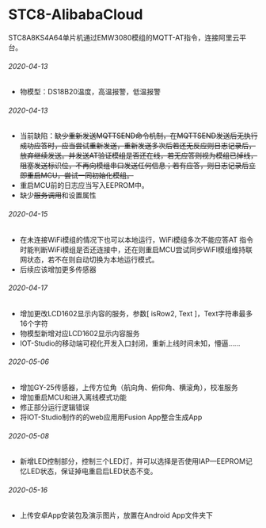 # STC8-AlibabaCloud
STC8A8KS4A64单片机通过EMW3080模组的MQTT-AT指令，连接阿里云平台。
###### 2020-04-13 
* 物模型：DS18B20温度，高温报警，低温报警
###### 2020-04-13
* 当前缺陷：~~缺少重新发送MQTTSEND命令机制，在MQTTSEND发送后无执行成功应答时，应当尝试重新发送，重新发送多次后若还无反应则日志记录后，放弃继续发送。并发送AT验证模组是否还在线，若无应答则视为模组已掉线，阻塞发送标识位，不再向模组串口发送任何信息；若有应答，则日志记录后立即重启MCU，尝试一同初始化模组。~~
* 重启MCU前的日志应当写入EEPROM中。
* 缺少~~服务调用~~和设置属性
###### 2020-04-15
* 在未连接WiFi模组的情况下也可以本地运行，WiFi模组多次不能应答AT 指令时能判断WiFi模组是否还连接中，还在则重启MCU尝试同步WiFI模组维持联网状态，若不在则自动切换为本地运行模式。
* 后续应该增加更多传感器
###### 2020-04-17
* 增加更改LCD1602显示内容的服务，参数[ isRow2, Text ]，Text字符串最多16个字符
* 物模型新增对应LCD1602显示内容服务
* IOT-Studio的移动端可视化开发入口封闭，重新上线时间未知，懵逼……
###### 2020-05-06
* 增加GY-25传感器，上传方位角（航向角、俯仰角、横滚角），校准服务
* 增加重启MCU和进入离线模式功能
* 修正部分运行逻辑错误
* 将IOT-Studio制作的的web应用用Fusion App整合生成App
###### 2020-05-08
* 新增LED控制部分，控制三个LED灯，并可以选择是否使用IAP—EEPROM记忆LED状态，保证掉电重启后LED状态不变。
###### 2020-05-16
* 上传安卓App安装包及演示图片，放置在Android App文件夹下
